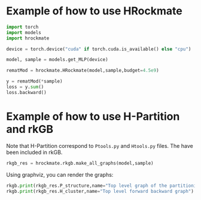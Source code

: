 # Example of how to use HRockmate

```python
import torch
import models
import hrockmate

device = torch.device("cuda" if torch.cuda.is_available() else "cpu")

model, sample = models.get_MLP(device)

rematMod = hrockmate.HRockmate(model,sample,budget=4.5e9)

y = rematMod(*sample)
loss = y.sum()
loss.backward()
```

# Example of how to use H-Partition and rkGB
Note that H-Partition correspond to `Ptools.py` and `Htools.py` files.
The have been included in rkGB.

```python
rkgb_res = hrockmate.rkgb.make_all_graphs(model,sample)
```

Using graphviz, you can render the graphs:

```python
rkgb.print(rkgb_res.P_structure,name="Top level graph of the partitioning")
rkgb.print(rkgb_res.H_cluster,name="Top level forward backward graph")
```
